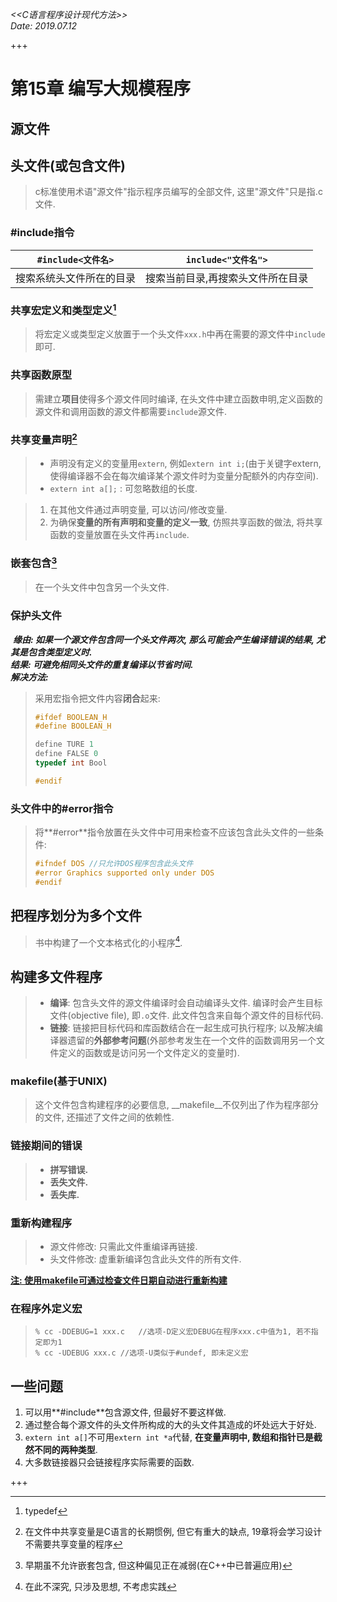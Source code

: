 *<<C语言程序设计现代方法>>*  
*Date: 2019.07.12*

+++

# 第15章 编写大规模程序

## 源文件 

## 头文件(或包含文件)

> c标准使用术语"源文件"指示程序员编写的全部文件, 这里"源文件"只是指.c文件.

### \#include指令

|    `#include<文件名>`    |        `include<"文件名">`        |
| :----------------------: | :-------------------------------: |
| 搜索系统头文件所在的目录 | 搜索当前目录,再搜索头文件所在目录 |

### 共享宏定义和类型定义[^1]

> 将宏定义或类型定义放置于一个头文件`xxx.h`中再在需要的源文件中`include`即可.

### 共享函数原型

> 需建立**项目**使得多个源文件同时编译, 在头文件中建立函数申明,定义函数的源文件和调用函数的源文件都需要`include`源文件. 

### 共享变量声明[^2]

> - 声明没有定义的变量用`extern`, 例如`extern int i;`(由于关键字extern, 使得编译器不会在每次编译某个源文件时为变量分配额外的内存空间).
> -  `extern int a[];` : 可忽略数组的长度.

> 1. 在其他文件通过声明变量, 可以访问/修改变量.
> 2. 为确保**变量的所有声明和变量的定义一致**, 仿照共享函数的做法, 将共享函数的变量放置在头文件再`include`.

### 嵌套包含[^3]

> 在一个头文件中包含另一个头文件.

### 保护头文件

​	___缘由: 如果一个源文件包含同一个头文件两次, 那么可能会产生编译错误的结果, 尤其是包含类型定义时.___  
​	***结果: 可避免相同头文件的重复编译以节省时间.***  
​	___解决方法:___  

> 采用宏指令把文件内容**闭合**起来:  
>
> ```c
> #ifdef BOOLEAN_H
> #define BOOLEAN_H
> 
> define TURE 1
> define FALSE 0
> typedef int Bool
> 
> #endif
> ```

### 头文件中的\#error指令

> 将**\#error**指令放置在头文件中可用来检查不应该包含此头文件的一些条件:
>
> ```c
> #ifndef DOS //只允许DOS程序包含此头文件
> #error Graphics supported only under DOS
> #endif
> ```

## 把程序划分为多个文件

> 书中构建了一个文本格式化的小程序[^4].

## 构建多文件程序

> - **编译**: 包含头文件的源文件编译时会自动编译头文件. 编译时会产生目标文件(objective file), 即`.o`文件. 此文件包含来自每个源文件的目标代码.
> - __链接__: 链接把目标代码和库函数结合在一起生成可执行程序; 以及解决编译器遗留的**外部参考问题**(外部参考发生在一个文件的函数调用另一个文件定义的函数或是访问另一个文件定义的变量时).

### makefile(基于UNIX)

> 这个文件包含构建程序的必要信息, __makefile__不仅列出了作为程序部分的文件, 还描述了文件之间的依赖性.

### 链接期间的错误

> - **拼写错误.**
> - __丢失文件.__
> - **丢失库.**

### 重新构建程序

> - 源文件修改: 只需此文件重编译再链接.
> - 头文件修改: 虚重新编译包含此头文件的所有文件.

<u>**注: 使用makefile可通过检查文件日期自动进行重新构建**</u>

### 在程序外定义宏

>```
>% cc -DDEBUG=1 xxx.c	//选项-D定义宏DEBUG在程序xxx.c中值为1, 若不指定即为1
>% cc -UDEBUG xxx.c	//选项-U类似于#undef, 即未定义宏
>```

## 一些问题

1. 可以用**\#include**包含源文件, 但最好不要这样做.
2. 通过整合每个源文件的头文件所构成的大的头文件其造成的坏处远大于好处.
3. `extern int a[]`不可用`extern int *a`代替, **在变量声明中, 数组和指针已是截然不同的两种类型**.
4. 大多数链接器只会链接程序实际需要的函数.

+++

[^1]: typedef
[^2]: 在文件中共享变量是C语言的长期惯例, 但它有重大的缺点, 19章将会学习设计不需要共享变量的程序
[^3]:早期虽不允许嵌套包含, 但这种偏见正在减弱(在C++中已普遍应用)
[^4]:在此不深究, 只涉及思想, 不考虑实践